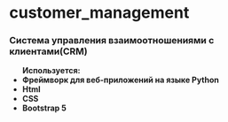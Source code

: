 <h1> customer_management</h1>
<h3>
Система управления взаимоотношениями с клиентами(CRM)
</h3>
<b>
   <ul>Используется:
   <li>Фреймворк для веб-приложений на языке Python</li>
     <li>Html</li>
     <li>CSS</li>
     <li>Bootstrap 5</li>
     
  </ul>
</b>
